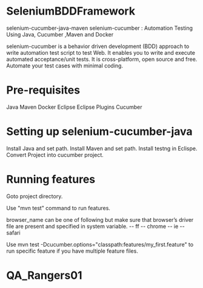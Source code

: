 # SeleniumBDDFramework

selenium-cucumber-java-maven
selenium-cucumber : Automation Testing Using Java, Cucumber ,Maven and Docker

selenium-cucumber is a behavior driven development (BDD) approach to write automation test script to test Web. It enables you to write and execute automated acceptance/unit tests. It is cross-platform, open source and free. Automate your test cases with minimal coding.


# Pre-requisites
Java
Maven
Docker
Eclipse
Eclipse Plugins
Cucumber


# Setting up selenium-cucumber-java
Install Java and set path.
Install Maven and set path.
Install testng in Eclispe.
Convert Project into cucumber project.

# Running features
Goto project directory.

Use "mvn test" command to run features.

browser_name can be one of following but make sure that browser’s driver file are present and specified in system variable. -- ff -- chrome -- ie -- safari

Use mvn test -Dcucumber.options="classpath:features/my_first.feature" to run specific feature if you have multiple feature files.


# QA_Rangers01
